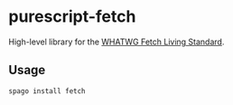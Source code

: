 # purescript-fetch

High-level library for the [WHATWG Fetch Living Standard](https://fetch.spec.whatwg.org/).

## Usage

```bash
spago install fetch
```
